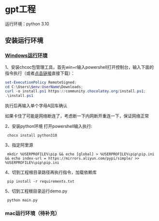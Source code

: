 
# gpt工程
运行环境：python 3.10
## 安装运行环境

### [Windows运行环境](https://community.chocolatey.org/)
1、安装chcoc包管理工具，首先win+r输入powershell打开控制台，输入下面的指令执行（或者[点击链接](https://community.chocolatey.org/install.ps1)直接下载）：
``` powershell
set-ExecutionPolicy RemoteSigned; 
cd C:\Users\$env:UserName\Downloads;
curl -o install.ps1 https://community.chocolatey.org/install.ps1;
.\install.ps1

```
执行后再输入单个字母A回车确认

如果卡住了可能是网络断连了，考虑断一下内网断开重连一下，保证网络正常

2、安装python环境
打开powershell输入执行:
```
 choco install python310
```
3、指定阿里源
```
 mkdir %USERPROFILE%\pip && echo [global] > %USERPROFILE%\pip\pip.ini && echo index-url = https://mirrors.aliyun.com/pypi/simple/ >> %USERPROFILE%\pip\pip.ini
```
4、切到工程根目录路径再执行指令，加载依赖库
```
 pip install -r requirements.txt
```

5、切到工程根目录运行demo.py
```
 python main.py
```
### mac运行环境（待补充）